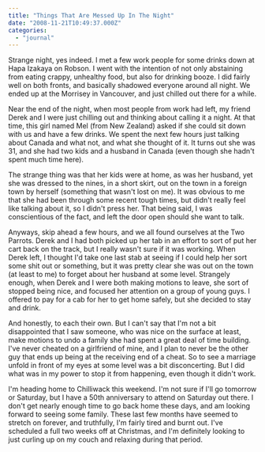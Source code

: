 ```yaml
---
title: "Things That Are Messed Up In The Night"
date: "2008-11-21T10:49:37.000Z"
categories: 
  - "journal"
---
```


Strange night, yes indeed. I met a few work people for some drinks down at Hapa Izakaya on Robson. I went with the intention of not only abstaining from eating crappy, unhealthy food, but also for drinking booze. I did fairly well on both fronts, and basically shadowed everyone around all night. We ended up at the Morrisey in Vancouver, and just chilled out there for a while.

Near the end of the night, when most people from work had left, my friend Derek and I were just chilling out and thinking about calling it a night. At that time, this girl named Mel (from New Zealand) asked if she could sit down with us and have a few drinks. We spent the next few hours just talking about Canada and what not, and what she thought of it. It turns out she was 31, and she had two kids and a husband in Canada (even though she hadn't spent much time here).

The strange thing was that her kids were at home, as was her husband, yet she was dressed to the nines, in a short skirt, out on the town in a foreign town by herself (something that wasn't lost on me). It was obvious to me that she had been through some recent tough times, but didn't really feel like talking about it, so I didn't press her. That being said, I was conscientious of the fact, and left the door open should she want to talk.

Anyways, skip ahead a few hours, and we all found ourselves at the Two Parrots. Derek and I had both picked up her tab in an effort to sort of put her cart back on the track, but I really wasn't sure if it was working. When Derek left, I thought I'd take one last stab at seeing if I could help her sort some shit out or something, but it was pretty clear she was out on the town (at least to me) to forget about her husband at some level. Strangely enough, when Derek and I were both making motions to leave, she sort of stopped being nice, and focused her attention on a group of young guys. I offered to pay for a cab for her to get home safely, but she decided to stay and drink.

And honestly, to each their own. But I can't say that I'm not a bit disappointed that I saw someone, who was nice on the surface at least, make motions to undo a family she had spent a great deal of time building. I've never cheated on a girlfriend of mine, and I plan to never be the other guy that ends up being at the receiving end of a cheat. So to see a marriage unfold in front of my eyes at some level was a bit disconcerting. But I did what was in my power to stop it from happening, even though it didn't work.

I'm heading home to Chilliwack this weekend. I'm not sure if I'll go tomorrow or Saturday, but I have a 50th anniversary to attend on Saturday out there. I don't get nearly enough time to go back home these days, and am looking forward to seeing some family. These last few months have seemed to stretch on forever, and truthfully, I'm fairly tired and burnt out. I've scheduled a full two weeks off at Christmas, and I'm definitely looking to just curling up on my couch and relaxing during that period.
